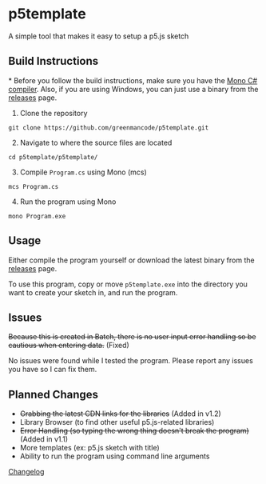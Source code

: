# p5template
A simple tool that makes it easy to setup a p5.js sketch

## Build Instructions

\* Before you follow the build instructions, make sure you have the [Mono C# compiler](https://www.mono-project.com/). Also, if you are using Windows, you can just use a binary from the [releases](https://github.com/greenmancode/p5template/releases) page.

1. Clone the repository

`git clone https://github.com/greenmancode/p5template.git`

2. Navigate to where the source files are located

`cd p5template/p5template/`

3. Compile `Program.cs` using Mono (mcs)

`mcs Program.cs`

4. Run the program using Mono

`mono Program.exe`

## Usage

Either compile the program yourself or download the latest binary from the [releases](https://github.com/greenmancode/p5template/releases) page.

To use this program, copy or move `p5template.exe` into the directory you want to create your sketch in, and run the program.

## Issues

~~Because this is created in Batch, there is no user input error handling so be cautious when entering data.~~ (Fixed)

No issues were found while I tested the program. Please report any issues you have so I can fix them.

## Planned Changes
* ~~Grabbing the latest CDN links for the libraries~~ (Added in v1.2)
* Library Browser (to find other useful p5.js-related libraries)
* ~~Error Handling (so typing the wrong thing doesn't break the program)~~ (Added in v1.1)
* More templates (ex: p5.js sketch with title)
* Ability to run the program using command line arguments

[Changelog](https://github.com/greenmancode/p5template/blob/master/changelog.md)
